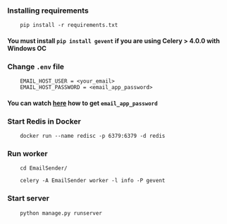### Installing requirements
```
    pip install -r requirements.txt
```

#### You must install `pip install gevent` if you are using Celery > 4.0.0 with Windows OC

### Change `.env` file
```
    EMAIL_HOST_USER = <your_email>
    EMAIL_HOST_PASSWORD = <email_app_password>
```
#### You can watch [here](https://www.youtube.com/watch?v=iGPPhzhXBFg)  how to get `email_app_password`

### Start Redis in Docker
```
    docker run --name redisc -p 6379:6379 -d redis
```

### Run worker
```
    cd EmailSender/
    
    celery -A EmailSender worker -l info -P gevent 
```

### Start server
```
    python manage.py runserver
```


